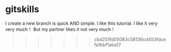 # gitskills
I create a new branch is quick AND simple.
I like this tutorial.
I like it very very much！
But my partner likes it not very much！
>>>>>>> cbd251fd05083c58136cd453fdcefa1bbf1aba17

